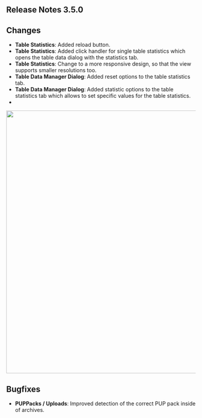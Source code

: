 ## Release Notes 3.5.0

## Changes

- **Table Statistics**: Added reload button.
- **Table Statistics**: Added click handler for single table statistics which opens the table data dialog with the statistics tab.
- **Table Statistics**: Change to a more responsive design, so that the view supports smaller resolutions too.
- **Table Data Manager Dialog**: Added reset options to the table statistics tab.
- **Table Data Manager Dialog**: Added statistic options to the table statistics tab which allows to set specific values for the table statistics.
- 

  <img src="https://raw.githubusercontent.com/syd711/vpin-studio/main/documentation/tables/drop-ins-menu.png" width="700" />


## Bugfixes

- **PUPPacks / Uploads**: Improved detection of the correct PUP pack inside of archives.
